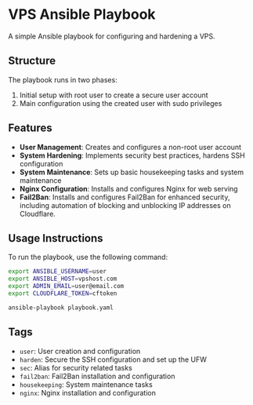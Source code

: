 # VPS Ansible Playbook

A simple Ansible playbook for configuring and hardening a VPS.

## Structure

The playbook runs in two phases:
1. Initial setup with root user to create a secure user account
2. Main configuration using the created user with sudo privileges

## Features

- **User Management**: Creates and configures a non-root user account
- **System Hardening**: Implements security best practices, hardens SSH configuration
- **System Maintenance**: Sets up basic housekeeping tasks and system maintenance
- **Nginx Configuration**: Installs and configures Nginx for web serving
- **Fail2Ban**: Installs and configures Fail2Ban for enhanced security, including automation of blocking and unblocking IP addresses on Cloudflare.

## Usage Instructions

To run the playbook, use the following command:

```bash
export ANSIBLE_USERNAME=user
export ANSIBLE_HOST=vpshost.com
export ADMIN_EMAIL=user@email.com
export CLOUDFLARE_TOKEN=cftoken

ansible-playbook playbook.yaml
```

## Tags

- `user`: User creation and configuration
- `harden`: Secure the SSH configuration and set up the UFW
- `sec`: Alias for security related tasks
- `fail2ban`: Fail2Ban installation and configuration
- `housekeeping`: System maintenance tasks
- `nginx`: Nginx installation and configuration
